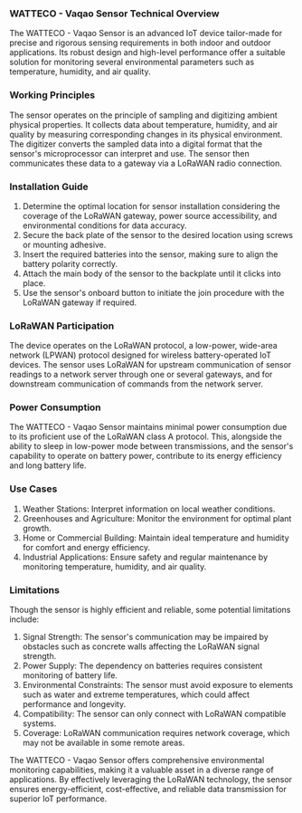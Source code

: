 ### WATTECO - Vaqao Sensor Technical Overview

The WATTECO - Vaqao Sensor is an advanced IoT device tailor-made for precise and rigorous sensing requirements in both indoor and outdoor applications. Its robust design and high-level performance offer a suitable solution for monitoring several environmental parameters such as temperature, humidity, and air quality. 

### Working Principles

The sensor operates on the principle of sampling and digitizing ambient physical properties. It collects data about temperature, humidity, and air quality by measuring corresponding changes in its physical environment. The digitizer converts the sampled data into a digital format that the sensor's microprocessor can interpret and use. The sensor then communicates these data to a gateway via a LoRaWAN radio connection.

### Installation Guide

1. Determine the optimal location for sensor installation considering the coverage of the LoRaWAN gateway, power source accessibility, and environmental conditions for data accuracy.
2. Secure the back plate of the sensor to the desired location using screws or mounting adhesive.
3. Insert the required batteries into the sensor, making sure to align the battery polarity correctly.
4. Attach the main body of the sensor to the backplate until it clicks into place.
5. Use the sensor's onboard button to initiate the join procedure with the LoRaWAN gateway if required.

### LoRaWAN Participation

The device operates on the LoRaWAN protocol, a low-power, wide-area network (LPWAN) protocol designed for wireless battery-operated IoT devices. The sensor uses LoRaWAN for upstream communication of sensor readings to a network server through one or several gateways, and for downstream communication of commands from the network server.

### Power Consumption

The WATTECO - Vaqao Sensor maintains minimal power consumption due to its proficient use of the LoRaWAN class A protocol. This, alongside the ability to sleep in low-power mode between transmissions, and the sensor's capability to operate on battery power, contribute to its energy efficiency and long battery life.

### Use Cases

1. Weather Stations: Interpret information on local weather conditions.
2. Greenhouses and Agriculture: Monitor the environment for optimal plant growth.
3. Home or Commercial Building: Maintain ideal temperature and humidity for comfort and energy efficiency.
4. Industrial Applications: Ensure safety and regular maintenance by monitoring temperature, humidity, and air quality.

### Limitations

Though the sensor is highly efficient and reliable, some potential limitations include:

1. Signal Strength: The sensor's communication may be impaired by obstacles such as concrete walls affecting the LoRaWAN signal strength.
2. Power Supply: The dependency on batteries requires consistent monitoring of battery life.
3. Environmental Constraints: The sensor must avoid exposure to elements such as water and extreme temperatures, which could affect performance and longevity.
4. Compatibility: The sensor can only connect with LoRaWAN compatible systems.
5. Coverage: LoRaWAN communication requires network coverage, which may not be available in some remote areas.

The WATTECO - Vaqao Sensor offers comprehensive environmental monitoring capabilities, making it a valuable asset in a diverse range of applications. By effectively leveraging the LoRaWAN technology, the sensor ensures energy-efficient, cost-effective, and reliable data transmission for superior IoT performance.